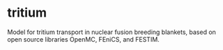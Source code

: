 # tritium
Model for tritium transport in nuclear fusion breeding blankets, based on open source libraries OpenMC, FEniCS, and FESTIM.
